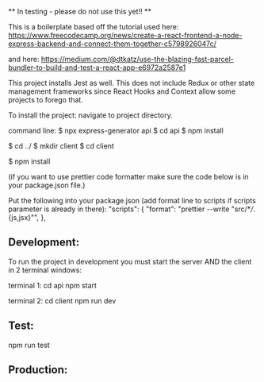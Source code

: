 ** In testing - please do not use this yet!! **

This is a boilerplate based off the tutorial used here:
https://www.freecodecamp.org/news/create-a-react-frontend-a-node-express-backend-and-connect-them-together-c5798926047c/

and here:
https://medium.com/@dtkatz/use-the-blazing-fast-parcel-bundler-to-build-and-test-a-react-app-e6972a2587e1

This project installs Jest as well. This does not include Redux or other state management frameworks since React Hooks and Context allow some projects to forego that.

To install the project:
navigate to project directory.

command line:
$ npx express-generator api
$ cd api
\$ npm install

$ cd ../
$ mkdir client
\$ cd client

\$ npm install

(if you want to use prettier code formatter make sure the code below is in your package.json file.)

Put the following into your package.json (add format line to scripts if scripts parameter is already in there):
"scripts": {
"format": "prettier --write \"src/\*_/_.{js,jsx}\"",
},

## Development:

To run the project in development you must start the server AND the client in 2 terminal windows:

terminal 1:
cd api
npm start

terminal 2:
cd client
npm run dev

## Test:

npm run test

## Production:
